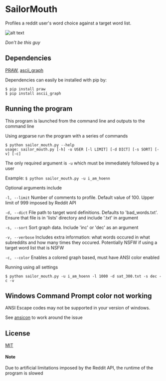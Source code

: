 # SailorMouth
Profiles a reddit user's word choice against a target word list. 

![alt text](https://github.com/Hoenn/SailorMouth/blob/master/images/scrnshot.png "Anonymous user's results, not too good!")

*Don't be this guy*

## Dependencies
[PRAW](https://github.com/praw-dev/praw), [ascii_graph](https://github.com/kakwa/py-ascii-graph)

Dependencies can easily be installed with pip by:
```
$ pip install praw
$ pip install ascii_graph
```

## Running the program
This program is launched from the command line and outputs to the command line

Using argparse run the program with a series of commands
```
$ python sailor_mouth.py --help
usage: sailor_mouth.py [-h] -u USER [-l LIMIT] [-d DICT] [-s SORT] [-v] [-c]
```
The only required argument is ```-u``` which must be immediately followed by a user

Example: ```$ python sailor_mouth.py -u i_am_hoenn```

Optional arguments include

```-l, --limit``` Number of comments to profile. Default value of 100. Upper limit of 999 imposed by Reddit API

```-d, --dict``` File path to target word definitions. Defaults to 'bad_words.txt'. Ensure that file is in 'lists' directory and include '.txt' in argument

```-s, --sort``` Sort graph data. Include 'inc' or 'dec' as an argument

```-v, --verbose``` Includes extra information: what words occured in what subreddits and how many times they occured. Potentially NSFW if using a target word list that is NSFW

```-c, --color``` Enables a colored graph based, must have ANSI color enabled


Running using all settings
```
$ python sailor_mouth.py -u i_am_hoenn -l 1000 -d sat_300.txt -s dec -c -v
```

## Windows Command Prompt color not working
ANSI Escape codes may not be supported in your version of windows. 

See [ansicon](https://github.com/adoxa/ansicon) to work around the issue

## License
[MIT](https://github.com/Hoenn/SailorMouth/blob/master/LICENSE)

#### Note
Due to artificial limitations imposed by the Reddit API, the runtime of the program is slowed
